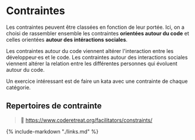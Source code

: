 # Contraintes

Les contraintes peuvent être classées en fonction de leur portée.
Ici, on a choisi de rassembler ensemble les contraintes **orientées autour du code**
et celles orientées **autour des intéractions sociales**.

Les contraintes autour du code viennent altérer l'interaction entre les développeur·es et le code.
Les contraintes autour des interactions sociales viennent altérer la relation entre les différentes personnes qui
évoluent autour du code.

Un exercice intéressant est de faire un kata avec une contrainte de chaque catégorie.

## Repertoires de contrainte

> 🔗 https://www.coderetreat.org/facilitators/constraints/

{% include-markdown "./links.md" %}
